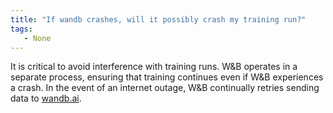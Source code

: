 ```yaml
---
title: "If wandb crashes, will it possibly crash my training run?"
tags:
   - None
---
```

It is critical to avoid interference with training runs. W&B operates in a separate process, ensuring that training continues even if W&B experiences a crash. In the event of an internet outage, W&B continually retries sending data to [wandb.ai](https://wandb.ai).